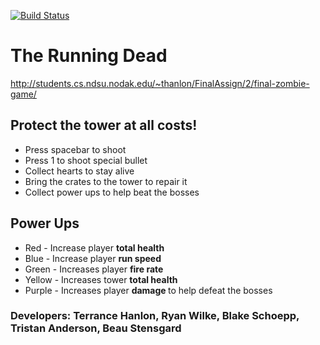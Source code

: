 
[![Build Status](https://travis-ci.com/NDSU-CSCI313-Borchert/final-zombie-game.svg?token=qrmcqsw1CwPQ1TkhhcWn&branch=master)](https://travis-ci.com/NDSU-CSCI313-Borchert/final-zombie-game)

<h1>The Running Dead </h1>  

http://students.cs.ndsu.nodak.edu/~thanlon/FinalAssign/2/final-zombie-game/

<h2>Protect the tower at all costs! </h2>
<ul>
  <li>Press spacebar to shoot</li>
  <li>Press 1 to shoot special bullet</li>
  <li>Collect hearts to stay alive</li>
  <li>Bring the crates to the tower to repair it </li>
  <li>Collect power ups to help beat the bosses </li>
</ul>

<h2> Power Ups </h2>
<ul>
  <li> Red    - Increase player <strong>total health</strong> </li>
  <li> Blue   - Increase player <strong> run speed </strong></li>
  <li> Green  - Increases player <strong>fire rate </strong> </li>
  <li> Yellow - Increases tower <strong> total health </strong> </li>
  <li> Purple - Increases player <strong>damage </strong> to help defeat the bosses </li>
</ul>


<h3> Developers: Terrance Hanlon, Ryan Wilke, Blake Schoepp, Tristan Anderson, Beau Stensgard </h3>

